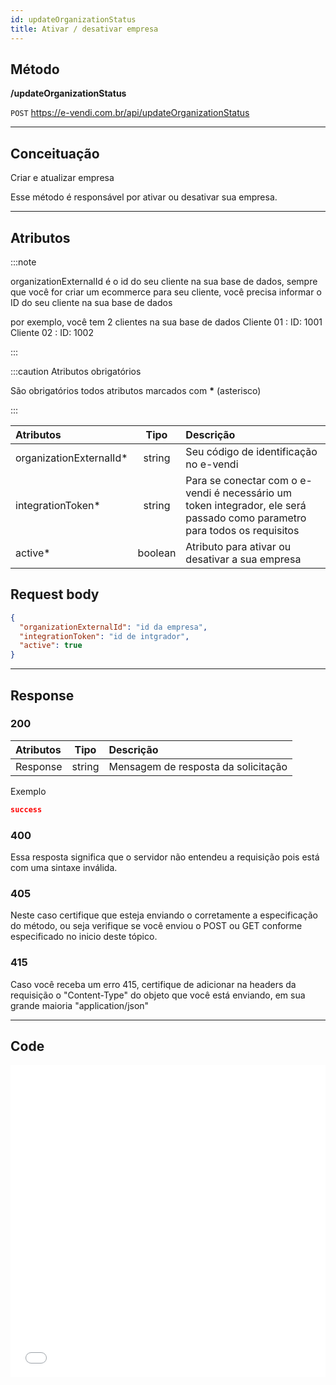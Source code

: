 ```yaml
---
id: updateOrganizationStatus
title: Ativar / desativar empresa
---
```


## Método

**/updateOrganizationStatus**

`POST` https://e-vendi.com.br/api/updateOrganizationStatus

---

## Conceituação

Criar e atualizar empresa

Esse método é responsável por ativar ou desativar sua empresa.

---

## Atributos

:::note

organizationExternalId é o id do seu cliente na sua base de dados, sempre que você for criar um ecommerce para seu cliente, você precisa informar o ID do seu cliente na sua base de dados

por exemplo, você tem 2 clientes na sua base de dados Cliente 01 : ID: 1001 Cliente 02 : ID: 1002

:::

:::caution Atributos obrigatórios

São obrigatórios todos atributos marcados com **\*** (asterisco)

:::

| Atributos | Tipo | Descrição |
| :-- | :-: | :-- |
| organizationExternalId\* | string | Seu código de identificação no e-vendi |
| integrationToken\* | string | Para se conectar com o e-vendi é necessário um token integrador, ele será passado como parametro para todos os requisitos |
| active\* | boolean | Atributo para ativar ou desativar a sua empresa |

## Request body

```json
{
  "organizationExternalId": "id da empresa",
  "integrationToken": "id de intgrador",
  "active": true
}
```

---

## Response

### 200

| Atributos |  Tipo  | Descrição                           |
| :-------- | :----: | :---------------------------------- |
| Response  | string | Mensagem de resposta da solicitação |

Exemplo

```json
success
```

### 400

Essa resposta significa que o servidor não entendeu a requisição pois está com uma sintaxe inválida.

### 405

Neste caso certifique que esteja enviando o corretamente a especificação do método, ou seja verifique se você enviou o POST ou GET conforme especificado no inicio deste tópico.

### 415

Caso você receba um erro 415, certifique de adicionar na headers da requisição o "Content-Type" do objeto que você está enviando, em sua grande maioria "application/json"

---

## Code

<iframe src="api.apiembed.com/?source=https://raw.githubusercontent.com/e-vendi/e-vendi-docs/main/json-examples/updateOrganizationStatus.json" frameborder="0" scrolling="no" width="100%" height="500px" seamless></iframe>
